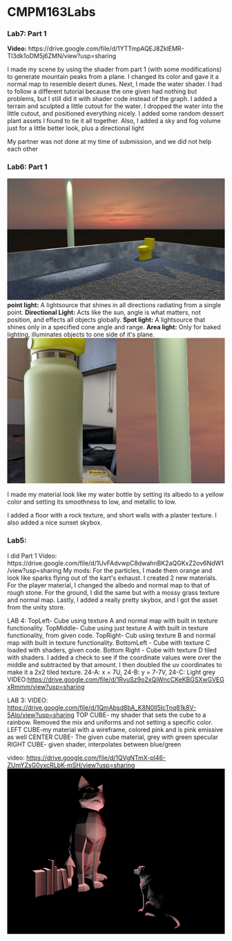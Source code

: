 # CMPM163Labs
<h3>Lab7: Part 1</h3>
<b>Video:</b> https://drive.google.com/file/d/1YTTmpAQEJ8ZklEMR-Tl3dk1oDM5j6ZMN/view?usp=sharing
<p>I made my scene by using the shader from part 1 (with some modifications) to generate mountain peaks from a plane. I changed its color and gave it a normal map to resemble desert dunes. Next, I made the water shader. I had to follow a different tutorial because the one given had nothing but problems, but I still did it with shader code instead of the graph. I added a terrain and sculpted a little cutout for the water. I dropped the water into the little cutout, and positioned everything nicely. I added some random dessert plant assets I found to tie it all together. Also, I added a sky and fog volume just for a little better look, plus a directional light</p>
<p> My partner was not done at my time of submission, and we did not help each other </p>

<h3>Lab6: Part 1</h3>

![](images/labss.png)
<b>point light:</b> A lightsource that shines in all directions radiating from a single point. <b>Directional Light:</b> Acts like the sun, angle is what matters, not position, and effects all objects globally. <b>Spot light:</b> A lightsource that shines only in a specified cone angle and range. <b>Area light:</b> Only for baked lighting, illuminates objects to one side of it's plane.
![](images/comparison.png)
<p>I made my material look like my water bottle by setting its albedo to a yellow color and setting its smoothness to low, and metallic to low.</p>
  <p>I added a floor with a rock texture, and short walls with a plaster texture. I also added a nice sunset skybox.</p>
  





<h3>Lab5: </h3>
I did Part 1
Video: https://drive.google.com/file/d/1UvFAdvwpC8dwahnBK2aQGKxZ2ov6NdW1/view?usp=sharing
My mods: For the particles, I made them orange and look like sparks flying out of the kart's exhaust. I created 2 new materials. For the player material, I changed the albedo and normal map to that of rough stone. For the ground, I did the same but with a mossy grass texture and normal map. Lastly, I added a really pretty skybox, and I got the asset from the unity store.


LAB 4: TopLeft- Cube using texture A and normal map with built in texture functionality. 
TopMiddle- Cube using just texture A with built in texture functionality, from given code.
TopRight- Cub using texture B and normal map with built in texture functionality.
BottomLeft - Cube with texture C loaded with shaders, given code.
Bottom Right - Cube with texture D tiled with shaders. I added a check to see if the coordinate values were over the middle and subtracted by that amount. I then doubled the uv coordinates to make it a 2x2 tiled texture.
24-A: x = 7U, 24-B: y = 7-7V, 24-C: Light grey
VIDEO:https://drive.google.com/file/d/1RvuSz9o2xQiWncCKeKBGSXwGVEGxRmmm/view?usp=sharing


LAB 3:
  VIDEO: https://drive.google.com/file/d/1QmAbsd8bA_K8N0Il5IcTnq81k8V-5Alo/view?usp=sharing
 TOP CUBE- my shader that sets the cube to a rainbow. Removed the mix and uniforms and not setting a specific color.
  LEFT CUBE-my material with a wireframe, colored pink and is pink emissive as well
  CENTER CUBE- The given cube material, grey with green specular
  RIGHT CUBE- given shader, interpolates between blue/green



video: https://drive.google.com/file/d/1QVgNTmX-pl46-ZUmYZsG0yxcRLbK-mSH/view?usp=sharing
![](images/lab2part2.png)
